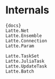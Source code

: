 # Internals

    {docs}
    Latte.Net
    Latte.Ensemble
    Latte.Connection
    Latte.Param

    Latte.TaskSet
    Latte.JuliaTask
    Latte.UpdateTask
    Latte.Batch

